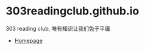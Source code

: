 # 303readingclub.github.io
303 reading club, 唯有知识让我们免于平庸

- [Homepage](https://303readingclub.github.io/)
